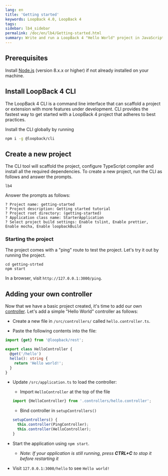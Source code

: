 ```yaml
---
lang: en
title: 'Getting started'
keywords: LoopBack 4.0, LoopBack 4
tags:
sidebar: lb4_sidebar
permalink: /doc/en/lb4/Getting-started.html
summary: Write and run a LoopBack 4 "Hello World" project in JavaScript and TypeScript.
---
```

## Prerequisites

Install [Node.js](https://nodejs.org/en/download/) (version 8.x.x or higher) if
not already installed on your machine.

## Install LoopBack 4 CLI

The LoopBack 4 CLI is a command line interface that can scaffold a project or
extension with more features under development. CLI provides the fastest way to
get started with a LoopBack 4 project that adheres to best practices.

Install the CLI globally by running
```sh
npm i -g @loopback/cli
```

## Create a new project

The CLI tool will scaffold the project, configure TypeScript compiler and
install all the required dependencies. To create a new project, run the CLI as
follows and answer the prompts.
```
lb4
```

Answer the prompts as follows:
```
? Project name: getting-started
? Project description: Getting started tutorial
? Project root directory: (getting-started)
? Application class name: StarterApplication
? Select project build settings: Enable tslint, Enable prettier, Enable mocha, Enable loopbackBuild
```

### Starting the project

The project comes with a "ping" route to test the project. Let's try it out by running the project.
```
cd getting-strted
npm start
```

In a browser, visit `http://127.0.0.1:3000/ping`.

## Adding your own controller

Now that we have a basic project created, it's time to add our own [controller](Controllers.html).
Let's add a simple "Hello World" controller as follows:

* Create a new file in `/src/controllers/` called `hello.controller.ts`.

* Paste the following contents into the file:
```ts
import {get} from '@loopback/rest';

export class HelloController {
  @get('/hello')
  hello(): string {
    return 'Hello world!';
  }
}
```

* Update `/src/application.ts` to load the controller:
    * Import `HelloController` at the top of the file
    ```ts
    import {HelloController} from '.controllers/hello.controller';
    ```

    * Bind controller in `setupControllers()`
    ```ts
    setupControllers() {
      this.controller(PingController);
      this.controller(HelloController);
    }
    ```

* Start the application using `npm start`.
    * *Note: If your application is still running, press **CTRL+C** to stop it before restarting it*

* Visit `127.0.0.1:3000/hello` to see `Hello world!`
